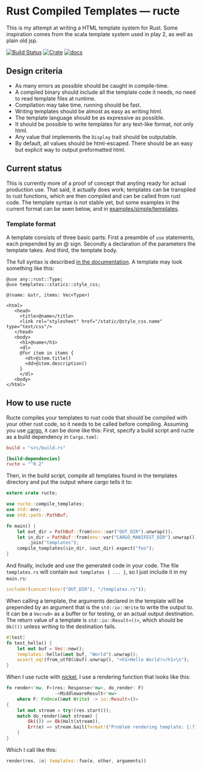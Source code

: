 # Rust Compiled Templates — ructe

This is my attempt at writing a HTML template system for Rust.
Some inspiration comes from the scala template system used in play 2,
as well as plain old jsp.

[![Build Status](https://travis-ci.org/kaj/ructe.svg?branch=master)](https://travis-ci.org/kaj/ructe)
[![Crate](https://meritbadge.herokuapp.com/ructe)](https://crates.io/crates/ructe)
[![docs](https://docs.rs/ructe/badge.svg)](https://docs.rs/ructe)

## Design criteria

* As many errors as possible should be caught in compile-time.
* A compiled binary should include all the template code it needs,
  no need to read template files at runtime.
* Compilation may take time, running should be fast.
* Writing templates should be almost as easy as writing html.
* The template language should be as expressive as possible.
* It should be possible to write templates for any text-like format,
  not only html.
* Any value that implements the `Display` trait should be outputable.
* By default, all values should be html-escaped.  There should be an
  easy but explicit way to output preformatted html.

## Current status

This is currently more of a proof of concept that anyting ready for
actual production use.
That said, it actually does work; templates can be transpiled to rust
functions, which are then compiled and can be called from rust code.
The template syntax is not stable yet, but some examples in the current
format can be seen below, and in
[examples/simple/templates](examples/simple/templates).

### Template format

A template consists of three basic parts:
First a preamble of `use` statements, each prepended by an @ sign.
Secondly a declaration of the parameters the template takes.
And third, the template body.

The full syntax is described [in the
documentation](https://docs.rs/ructe/0.3.0/ructe/Template_syntax/index.html).
A template may look something like this:

```
@use any::rust::Type;
@use templates::statics::style_css;

@(name: &str, items: Vec<Type>)

<html>
   <head>
     <title>@name</title>
     <link rel="stylesheet" href="/static/@style_css.name" type="text/css"/>
   </head>
   <body>
     <h1>@name</h1>
     <dl>
     @for item in items {
       <dt>@item.title()
       <dd>@item.description()
     }
     </dl>
   <body>
</html>
```

## How to use ructe

Ructe compiles your templates to rust code that should be compiled with
your other rust code, so it needs to be called before compiling.
Assuming you use [cargo](http://doc.crates.io/), it can be done like
this:
First, specify a build script and ructe as a build dependency in
`Cargo.toml`:

```toml
build = "src/build.rs"

[build-dependencies]
ructe = "^0.2"
```

Then, in the build script, compile all templates found in the templates
directory and put the output where cargo tells it to:

```rust
extern crate ructe;

use ructe::compile_templates;
use std::env;
use std::path::PathBuf;

fn main() {
    let out_dir = PathBuf::from(env::var("OUT_DIR").unwrap());
    let in_dir = PathBuf::from(env::var("CARGO_MANIFEST_DIR").unwrap())
        .join("templates");
    compile_templates(&in_dir, &out_dir).expect("foo");
}
```

And finally, include and use the generated code in your code.
The file `templates.rs` will contain `mod templates { ... }`,
so I just include it in my `main.rs`:

```rust
include!(concat!(env!("OUT_DIR"), "/templates.rs"));
```

When calling a template, the arguments declared in the template will be
prepended by an argument that is the `std::io::Write` to write the
output to.
It can be a `Vec<u8>` as a buffer or for testing, or an actual output
destination.
The return value of a template is `std::io::Result<()>`, which should be
`Ok(())` unless writing to the destination fails.

```rust
#[test]
fn test_hello() {
    let mut buf = Vec::new();
    templates::hello(&mut buf, "World").unwrap();
    assert_eq!(from_utf8(&buf).unwrap(), "<h1>Hello World!</h1>\n");
}
```

When I use ructe with [nickel](https://crates.io/crates/nickel), I use a
rendering function that looks like this:

```rust
fn render<'mw, F>(res: Response<'mw>, do_render: F)
                  ->MiddlewareResult<'mw>
    where F: FnOnce(&mut Write) -> io::Result<()>
{
    let mut stream = try!(res.start());
    match do_render(&mut stream) {
        Ok(()) => Ok(Halt(stream)),
        Err(e) => stream.bail(format!("Problem rendering template: {:?}", e))
    }
}
```

Which I call like this:

```rust
render(res, |o| templates::foo(o, other, arguments))
```
